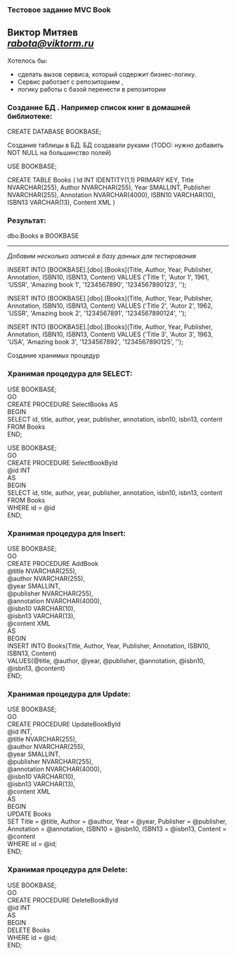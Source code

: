 ﻿### Тестовое задание MVC Book
**Виктор Митяев** 
<br>
*rabota@viktorm.ru*
---
Хотелось бы:
- сделать вызов сервиса, который содержит бизнес-логику. 
- Сервис работает с репозиторием ,
- логику работы с базой перенести в репозитории

### Cоздание БД . Например список книг в домашней библиотеке:

CREATE DATABASE BOOKBASE;

Создание таблицы в БД. БД создавали руками (TODO: нужно добавить NOT NULL на большинство полей)

USE BOOKBASE;

CREATE TABLE Books (
Id INT IDENTITY(1,1) PRIMARY KEY,
Title NVARCHAR(255),
Author NVARCHAR(255),
Year SMALLINT,
Publisher NVARCHAR(255),
Annotation NVARCHAR(4000),
ISBN10 VARCHAR(10),
ISBN13 VARCHAR(13),
Content XML
)

### Результат:
dbo.Books в BOOKBASE

---

*Добавим несколько записей в базу данных для тестирования*

INSERT INTO [BOOKBASE].[dbo].[Books](Title, Author, Year, Publisher, Annotation, ISBN10, ISBN13, Content)
VALUES ('Title 1', 'Autor 1', 1961, 'USSR', 'Amazing book 1', '1234567890', '1234567890123', '<content></content>');

INSERT INTO [BOOKBASE].[dbo].[Books](Title, Author, Year, Publisher, Annotation, ISBN10, ISBN13, Content)
VALUES ('Title 2', 'Autor 2', 1962, 'USSR', 'Amazing book 2', '1234567891', '1234567890124', '<content></content>');

INSERT INTO [BOOKBASE].[dbo].[Books](Title, Author, Year, Publisher, Annotation, ISBN10, ISBN13, Content)
VALUES ('Title 3', 'Autor 3', 1963, 'USA', 'Amazing book 3', '1234567892', '1234567890125', '<content></content>');



Создание хранимых процедур

### Хранимая процедура для SELECT:

USE BOOKBASE;<br>
GO<br>
CREATE PROCEDURE SelectBooks AS<br>
BEGIN<br>
SELECT id, title, author, year, publisher, annotation, isbn10, isbn13, content
FROM Books<br>
END;<br>



USE BOOKBASE;<br>
GO<br>
CREATE PROCEDURE SelectBookById<br>
@id INT<br>
AS<br>
BEGIN<br>
SELECT id, title, author, year, publisher, annotation, isbn10, isbn13, content
FROM Books<br>
WHERE id = @id<br>
END;<br>


### Хранимая процедура для Insert:

USE BOOKBASE;<br>
GO<br>
CREATE PROCEDURE AddBook<br>
@title NVARCHAR(255),<br>
@author NVARCHAR(255),<br>
@year SMALLINT,<br>
@publisher NVARCHAR(255),<br>
@annotation NVARCHAR(4000),<br>
@isbn10 VARCHAR(10),<br>
@isbn13 VARCHAR(13),<br>
@content XML<br>
AS<br>
BEGIN<br>
INSERT INTO Books(Title, Author, Year, Publisher, Annotation, ISBN10, ISBN13, Content)<br>
VALUES(@title, @author, @year, @publisher, @annotation, @isbn10, @isbn13, @content)<br>
END;<br>


### Хранимая процедура для Update:

USE BOOKBASE;<br>
GO<br>
CREATE PROCEDURE UpdateBookById<br>
@id INT,<br>
@title NVARCHAR(255),<br>
@author NVARCHAR(255),<br>
@year SMALLINT,<br>
@publisher NVARCHAR(255),<br>
@annotation NVARCHAR(4000),<br>
@isbn10 VARCHAR(10),<br>
@isbn13 VARCHAR(13),<br>
@content XML<br>
AS<br>
BEGIN<br>
UPDATE Books<br>
SET Title = @title, Author = @author, Year = @year, Publisher = @publisher, Annotation = @annotation, ISBN10 = @isbn10, ISBN13 = @isbn13, Content = @content<br>
WHERE id = @id;<br>
END;<br>


### Хранимая процедура для Delete:

USE BOOKBASE;<br>
GO<br>
CREATE PROCEDURE DeleteBookById<br>
@id INT<br>
AS<br>
BEGIN<br>
DELETE Books<br>
WHERE id = @id;<br>
END;<br>
